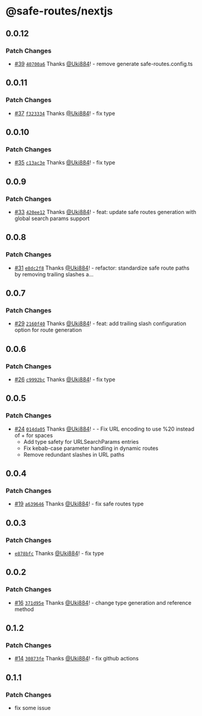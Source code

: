 # @safe-routes/nextjs

## 0.0.12

### Patch Changes

- [#39](https://github.com/Uki884/safe-routes/pull/39) [`40700a6`](https://github.com/Uki884/safe-routes/commit/40700a60433599e1a5314eea32b1da03d1969d0a) Thanks [@Uki884](https://github.com/Uki884)! - remove generate safe-routes.config.ts

## 0.0.11

### Patch Changes

- [#37](https://github.com/Uki884/safe-routes/pull/37) [`f323334`](https://github.com/Uki884/safe-routes/commit/f32333465bfea29c3c636e8fa32e9298047c2485) Thanks [@Uki884](https://github.com/Uki884)! - fix type

## 0.0.10

### Patch Changes

- [#35](https://github.com/Uki884/safe-routes/pull/35) [`c13ac3e`](https://github.com/Uki884/safe-routes/commit/c13ac3e372767e329967be997871dfcd9ec93f64) Thanks [@Uki884](https://github.com/Uki884)! - fix type

## 0.0.9

### Patch Changes

- [#33](https://github.com/Uki884/safe-routes/pull/33) [`420ee12`](https://github.com/Uki884/safe-routes/commit/420ee12fa4c4c6e34010b71b66bafbfbb500bf46) Thanks [@Uki884](https://github.com/Uki884)! - feat: update safe routes generation with global search params support

## 0.0.8

### Patch Changes

- [#31](https://github.com/Uki884/safe-routes/pull/31) [`e8dc2f8`](https://github.com/Uki884/safe-routes/commit/e8dc2f8ba1195bc1808f5327d6abd3d07207880b) Thanks [@Uki884](https://github.com/Uki884)! - refactor: standardize safe route paths by removing trailing slashes a…

## 0.0.7

### Patch Changes

- [#29](https://github.com/Uki884/safe-routes/pull/29) [`2160f40`](https://github.com/Uki884/safe-routes/commit/2160f404f7ab8679ca7979f6720001e694922c36) Thanks [@Uki884](https://github.com/Uki884)! - feat: add trailing slash configuration option for route generation

## 0.0.6

### Patch Changes

- [#26](https://github.com/Uki884/safe-routes/pull/26) [`c9992bc`](https://github.com/Uki884/safe-routes/commit/c9992bc5968b649630decb2aa395fc7f8922be62) Thanks [@Uki884](https://github.com/Uki884)! - fix type

## 0.0.5

### Patch Changes

- [#24](https://github.com/Uki884/safe-routes/pull/24) [`014da05`](https://github.com/Uki884/safe-routes/commit/014da054e6c989df391b3a7da5f6cdfbe968894c) Thanks [@Uki884](https://github.com/Uki884)! - - Fix URL encoding to use %20 instead of + for spaces
  - Add type safety for URLSearchParams entries
  - Fix kebab-case parameter handling in dynamic routes
  - Remove redundant slashes in URL paths

## 0.0.4

### Patch Changes

- [#19](https://github.com/Uki884/safe-routes/pull/19) [`a639646`](https://github.com/Uki884/safe-routes/commit/a639646173172ad7823bfda0b7f977269250352d) Thanks [@Uki884](https://github.com/Uki884)! - fix safe routes type

## 0.0.3

### Patch Changes

- [`e878bfc`](https://github.com/Uki884/safe-routes/commit/e878bfc7601e40aa12eca896f7d3b6f2b3387f9e) Thanks [@Uki884](https://github.com/Uki884)! - fix type

## 0.0.2

### Patch Changes

- [#16](https://github.com/Uki884/safe-routes/pull/16) [`371d95e`](https://github.com/Uki884/safe-routes/commit/371d95ea08899561c18b925443065b8d2421ce1f) Thanks [@Uki884](https://github.com/Uki884)! - change type generation and reference method

## 0.1.2

### Patch Changes

- [#14](https://github.com/Uki884/safe-routes/pull/14) [`30873fe`](https://github.com/Uki884/safe-routes/commit/30873feeb8123b3ecd2606529bc5c17b5d6a8774) Thanks [@Uki884](https://github.com/Uki884)! - fix github actions

## 0.1.1

### Patch Changes

- fix some issue
